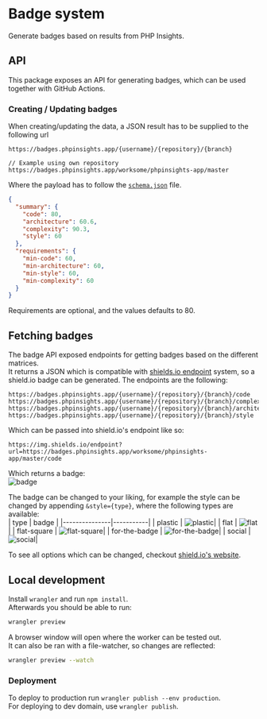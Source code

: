 # Badge system
Generate badges based on results from PHP Insights.

## API
This package exposes an API for generating badges, which can be used together with GitHub Actions.

### Creating / Updating badges
When creating/updating the data, a JSON result has to be supplied to the following url
```
https://badges.phpinsights.app/{username}/{repository}/{branch}

// Example using own repository
https://badges.phpinsights.app/worksome/phpinsights-app/master
```
Where the payload has to follow the [`schema.json`](https://github.com/worksome/phpinsights-app/blob/master/badge/schema.json) file.
```json
{
  "summary": {
    "code": 80,
    "architecture": 60.6,
    "complexity": 90.3,
    "style": 60
  },
  "requirements": {
    "min-code": 60,
    "min-architecture": 60,
    "min-style": 60,
    "min-complexity": 60
  }
}
```
Requirements are optional, and the values defaults to 80.

## Fetching badges
The badge API exposed endpoints for getting badges based on the different matrices.  
It returns a JSON which is compatible with [shields.io endpoint](https://shields.io/endpoint) system, so a shield.io
badge can be generated. The endpoints are the following:
```
https://badges.phpinsights.app/{username}/{repository}/{branch}/code
https://badges.phpinsights.app/{username}/{repository}/{branch}/complexity
https://badges.phpinsights.app/{username}/{repository}/{branch}/architecture
https://badges.phpinsights.app/{username}/{repository}/{branch}/style
```
Which can be passed into shield.io's endpoint like so:
```
https://img.shields.io/endpoint?url=https://badges.phpinsights.app/worksome/phpinsights-app/master/code
```
Which returns a badge:  
![badge](https://img.shields.io/endpoint?url=https://badges.phpinsights.app/worksome/phpinsights-app/master/code)

The badge can be changed to your liking, for example the style can be changed by appending `&style={type}`, where the
following types are available:  
| type          | badge |
|---------------|-----------|
| plastic       | ![plastic](https://img.shields.io/endpoint?url=https://badges.phpinsights.app/worksome/phpinsights-app/master/code&style=plastic)|
| flat          | ![flat](https://img.shields.io/endpoint?url=https://badges.phpinsights.app/worksome/phpinsights-app/master/code&style=flat)|
| flat-square   | ![flat-square](https://img.shields.io/endpoint?url=https://badges.phpinsights.app/worksome/phpinsights-app/master/code&style=flat-square)|
| for-the-badge | ![for-the-badge](https://img.shields.io/endpoint?url=https://badges.phpinsights.app/worksome/phpinsights-app/master/code&style=for-the-badge)|
| social        | ![social](https://img.shields.io/endpoint?url=https://badges.phpinsights.app/worksome/phpinsights-app/master/code&style=social)|

To see all options which can be changed, checkout [shield.io's website](https://shields.io/endpoint).

## Local development
Install `wrangler` and run `npm install`.  
Afterwards you should be able to run:
```bash
wrangler preview
```
A browser window will open where the worker can be tested out.  
It can also be ran with a file-watcher, so changes are reflected:
```bash
wrangler preview --watch
```

### Deployment
To deploy to production run `wrangler publish --env production`.  
For deploying to dev domain, use `wrangler publish`.


